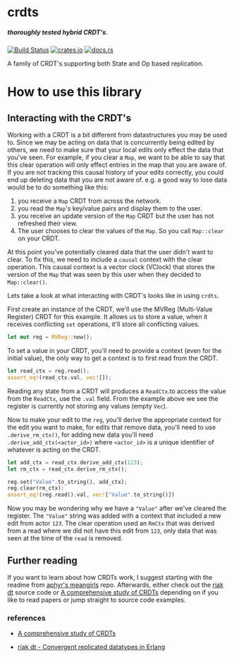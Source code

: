 # crdts
##### thoroughly tested hybrid CRDT's.
[![Build Status](https://travis-ci.org/rust-crdt/rust-crdt.svg?branch=master)](https://travis-ci.org/rust-crdt/rust-crdt)
[![crates.io](http://meritbadge.herokuapp.com/crdts)](https://crates.io/crates/crdts)
[![docs.rs](https://docs.rs/crdts/badge.svg)](https://docs.rs/crdts)

A family of CRDT's supporting both State and Op based replication. 

# How to use this library
## Interacting with the CRDT's
Working with a CRDT is a bit different from datastructures you may be used to. Since we may be acting on data that is concurrently being edited by others, we need to make sure that your local edits only effect the data that you've seen.
For example, if you clear a `Map`, we want to be able to say that this clear operation will only effect entries in the map that you are aware of. If you are not tracking this causal history of your edits correctly, you could end up deleting data that you are not aware of. e.g. a good way to lose data would be to do something like this:
1. you receive a `Map` CRDT from across the network.
2. you read the `Map`'s key/value pairs and display them to the user.
3. you receive an update version of the `Map` CRDT but the user has not refreshed their view.
4. The user chooses to clear the values of the `Map`. So you call `Map::clear` on your CRDT.

At this point you've potentially cleared data that the user didn't want to clear. To fix this, we need to include a `causal` context with the clear operation. This causal context is a vector clock (VClock) that stores the version of the `Map` that was seen by this user when they decided to `Map::clear()`.

Lets take a look at what interacting with CRDT's looks like in using `crdts`.

First create an instance of the CRDT, we'll use the MVReg (Multi-Value Register) CRDT for this example. It allows us to store a value, when it receives conflicting `set` operations, it'll store all conflicting values.
``` rust
let mut reg = MVReg::new();
```
To set a value in your CRDT, you'll need to provide a context (even for the initial value), the only way to get a context is to first read from the CRDT.
``` rust
let read_ctx = reg.read();
assert_eq!(read_ctx.val, vec![]);
```
Reading any state from a CRDT will produces a `ReadCtx`.to access the value from the `ReadCtx`, use the `.val` field. From the example above we see the register is currently not storing any values (empty `Vec`).

Now to make your edit to the `reg`, you'll derive the appropriate context for the edit you want to make, for edits that remove data, you'll need to use `.derive_rm_ctx()`, for adding new data you'll need `.derive_add_ctx(<actor_id>)` where `<actor_id>` is a unique identifier of whatever is acting on the CRDT.

``` rust
let add_ctx = read_ctx.derive_add_ctx(123);
let rm_ctx = read_ctx.derive_rm_ctx();

reg.set("Value".to_string(), add_ctx);
reg.clear(rm_ctx);
assert_eq!(reg.read().val, vec!["Value".to_string()])
```

Now you may be wondering why we have a `"Value"` after we've cleared the register. The `"Value"` string was added with a context that included a new edit from actor `123`. The clear operation used an `RmCtx` that was derived from a read where we did not have this edit from `123`, only data that was seen at the time of the `read` is removed.

## Further reading
If you want to learn about how CRDTs work, I suggest starting with the readme from [aphyr's meangirls](https://github.com/aphyr/meangirls) repo.
Afterwards, either check out the [riak dt](https://github.com/basho/riak_dt) source code or [A comprehensive study of CRDTs](https://hal.inria.fr/file/index/docid/555588/filename/techreport.pdf) depending on if you like to read papers or jump straight to source code examples.

### references

- [A comprehensive study of CRDTs](https://hal.inria.fr/file/index/docid/555588/filename/techreport.pdf)

- [riak dt - Convergent replicated datatypes in Erlang](https://github.com/basho/riak_dt)
